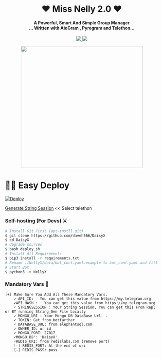 

<h1 align="center"><b>❤️ Miss Nelly 2.0  ❤️</b></h1>

<h4 align="center">A Powerful, Smart And Simple Group Manager <br> ... Written with AioGram , Pyrogram and Telethon...</h4>
<p align='center'>
  <a href="https://www.python.org/" alt="made-with-python"> <img src="https://img.shields.io/badge/Made%20with-Python-1f425f.svg?style=flat-square&logo=python&color=blue" /> </a>
  <a href="https://github.com/TeamDaisyX/DaisyX-v2/graphs/commit-activity" alt="Maintenance"> <img src="https://img.shields.io/badge/Maintained%3F-yes-green.svg?style=flat-square" /> </a>
</p>
<p align="center"><a href="https://t.me/Intimacyfolkz"><img src="https://telegra.ph/file/fe680306fe0ad84690745.jpg" width="400"></a></p>


# 🏃‍♂️ Easy Deploy 
[![Deploy](https://www.herokucdn.com/deploy/button.svg)](https://heroku.com/deploy?template=https://github.com/daveh566/NellyX.git)

[Generate String Session](https://replit.com/@SpEcHiDe/GenerateStringSession)  << Select telethon

### Self-hosting (For Devs) ⚔
```sh
# Install Git First (apt-instll git)
$ git clone https://github.com/daveh566/DaisyX
$ cd DaisyX
# Upgrade sources
$ bash deploy.sh
# Install All Requirements 
$ pip3 install -r requirements.txt
# Rename ./NellyX/data/bot_conf.yaml.example to bot_conf.yaml and fill
# Start Bot 
$ python3 -m NellyX
```

### Mandatory Vars 📒
```
[+] Make Sure You Add All These Mandatory Vars. 
    ✓ API_ID:   You can get this value from https://my.telegram.org
    ✓API_HASH :   You can get this value from https://my.telegram.org
    ✓ STRINGSESSION : Your String Session, You can get this From Repl or BY running String_Gen File Locally
    ✓ MONGO_URI : Your Mongo DB DataBase Url. .
    ✓ TOKEN: Get from botfarther
    ✓ DATABASE_URL: from elephantsql.com
    ✓ OWNER_ID: ur id
    ✓ MONGO_PORT: 27017
    ✓MONGO_DB': 'DaisyX'
    ✓REDIS_URI: from redislabs.com (remove port)
    [-] REDIS_PORT: At the end of uri
    [-] REDIS_PASS: pass
